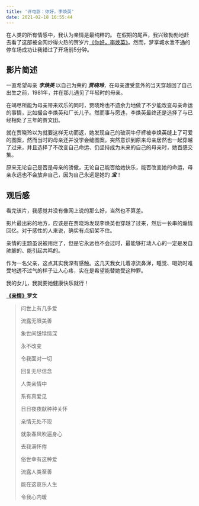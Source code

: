 ```yaml
---
title: '评电影：你好，李焕英'
date: 2021-02-18 16:55:44
---
```


在人类的所有情感中，我认为亲情是最纯粹的。
在假期的尾声，我兴致勃勃地赶去看了这部被全网炒得火热的贺岁片[《你好，李焕英》](https://movie.douban.com/subject/34841067/)。然而，梦享城水泄不通的停车场成功让我错过了开场前5分钟。

## 影片简述

一直希望母亲 ***李焕英*** 以自己为荣的 ***贾晓玲***，在母亲遭受意外的当天穿越回了自己出生之前，1981年，并在那儿遇见了年轻时的母亲。

在竭尽所能为母亲带来欢乐的同时，贾晓玲也不遗余力地做了不少能改变母亲命运的事情，比如撮合李焕英和厂长儿子。然而事与愿违，李焕英最终还是选择了与已经相处了三年的贾文田。

就在贾晓玲以为就要这样无功而返，她发现自己的破洞牛仔裤被李焕英缝上了可爱的图案，然而当时的母亲还并没学会缝图案。突然意识到原来母亲居然也一起穿越了过来，并且选择了不改变自己命运、仍坚持成为未来的自己的母亲时，她百感交集。

原来无论自己是否是母亲的骄傲，无论自己能否给她快乐，能否改变她的命运，母亲永远也不会放弃自己，因为自己永远是她的 ***宝***！

## 观后感

看完该片，我感觉并没有像网上说的那么好，当然也不算差。

影片最出彩的地方，应该是在贾晓玲发现李焕英也穿越了过来，然后一长串的煽情回忆。对于感性的人来说，确实有点招架不住。

亲情的主题虽说被用烂了，但是它永远也不会过时，最能够打动人心的一定是发自肺腑的、能引起共鸣的。

作为一名父亲，这点其实我深有感触。这几天我女儿着凉流鼻涕，睡觉、喝奶时难受地透不过气的样子让人心疼，实在是希望能替她受这种罪。

我的女儿，我就要她健康快乐就行！

**[《亲情》](https://music.163.com/#/song?id=113237)罗文**

>问世上有几多爱
>
>流露无限美善
>
>象世间舐犊情深
>
>永不改变
>
>令我面对一切
>
>回复无尽信念
>
>人类亲情中
>
>系有真爱见
>
>日日夜夜献种种关怀
>
>亲情无处不现
>
>就象春风吹遍身心
>
>去我满怀倦
>
>俗世幸有这种爱
>
>流露人类至善
>
>能在这哀乐人生
>
>令我心内暖
